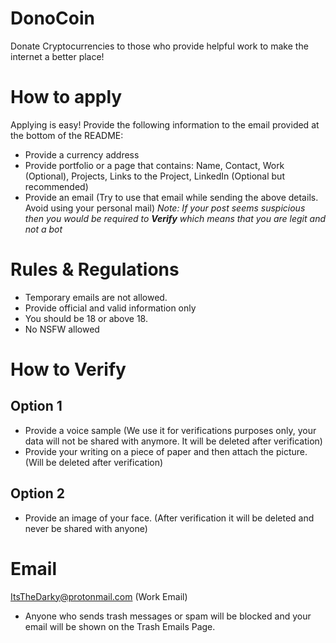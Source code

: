 # DonoCoin
Donate Cryptocurrencies to those who provide helpful work to make the internet a better place!

# How to apply
Applying is easy!
Provide the following information to the email provided at the bottom of the README:

- Provide a currency address
- Provide portfolio or a page that contains: Name, Contact, Work (Optional), Projects, Links to the Project, LinkedIn (Optional but recommended)
- Provide an email (Try to use that email while sending the above details. Avoid using your personal mail)
*Note: If your post seems suspicious then you would be required to **Verify** which means that you are legit and not a bot*

# Rules & Regulations
- Temporary emails are not allowed.
- Provide official and valid information only
- You should be 18 or above 18.
- No NSFW allowed

# How to Verify
## Option 1
- Provide a voice sample (We use it for verifications purposes only, your data will not be shared with anymore. It will be deleted after verification)
- Provide your writing on a piece of paper and then attach the picture. (Will be deleted after verification)

## Option 2
- Provide an image of your face. (After verification it will be deleted and never be shared with anyone)

# Email
ItsTheDarky@protonmail.com (Work Email)
- Anyone who sends trash messages or spam will be blocked and your email will be shown on the Trash Emails Page.
